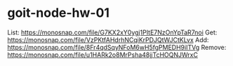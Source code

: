 # goit-node-hw-01
List:  https://monosnap.com/file/G7KX2xY0ygj1PItE7NzOnYpTaR7noi
Get:  https://monosnap.com/file/VzPKtfAHdrhNCqiKrPDJQtWJCtKLvx
Add:  https://monosnap.com/file/8Fr4qdSqyNFoM6wH5fgPMEDH9iITVg
Remove:  https://monosnap.com/file/u1HARk2o8MrPsha48jjTcHOQNJWrxC